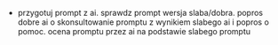 - przygotuj prompt z ai. sprawdz prompt wersja slaba/dobra. popros dobre ai o skonsultowanie promptu z wynikiem slabego ai i popros o pomoc. ocena promptu przez ai na podstawie slabego promptu